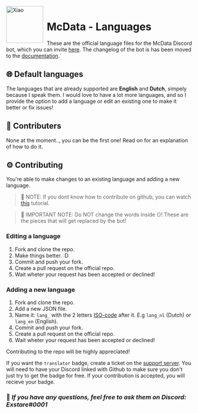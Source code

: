 <img width="100" height="100" align="left" style="float: left; margin: 0 10px 0 0;" alt="Xiao" src="https://i.imgur.com/5a1x3LP.png">

# **McData - Languages**

These are the official language files for the McData Discord bot, which you can invite [here](https://discord.com/api/oauth2/authorize?client_id=792824373894840361&permissions=8&scope=bot). The changelog of the bot is has been moved to the [documentation](https://exstare.gitbook.io/mcdata/).`

## **🌐 Default languages**
The languages that are already supported are **English** and **Dutch**, simpely because I speak them. I would love to have a lot more languages, and so I provide the option to add a language or edit an existing one to make it better or fix issues!

## **👥 Contributers**
None at the moment.., you can be the first one! Read on for an explanation of how to do it.

## **⚙ Contributing**
You're able to make changes to an existing language and adding a new language.
> 📢 NOTE: If you dont know how to contribute on github, you can watch [this](https://www.youtube.com/watch?v=HbSjyU2vf6Y) tutorial.

> 📢 IMPORTANT NOTE: Do NOT change the words inside {}! These are the pieces that will get replaced by the bot!
### **Editing a language**
1. Fork and clone the repo.
2. Make things better. :D
4. Commit and push your fork.
5. Create a pull request on the official repo.
5. Wait wheter your request has been accepted or declined!

### **Adding a new language**
1. Fork and clone the repo.
2. Add a new JSON file.
3. Name it: `lang_` with the 2 letters [ISO-code](https://en.wikipedia.org/wiki/List_of_ISO_3166_country_codes#:~:text=Current%20ISO%203166%20country%20codes%20%20%20,%20%20ALA%20%2016%20more%20rows) after it. E.g `lang_nl` (Dutch) or `lang_en` (English).
4. Commit and push your fork.
5. Create a pull request on the official repo.
6. Wait wheter your request has been accepted or declined!

Contributing to the repo will be highly appreciated!

If you want the `translator` badge, create a ticket on the [support server](https://discord.gg/7nkbRZn9kc). You will need to have your Discord linked with Github to make sure you don't just try to get the badge for free. If your contribution is accepted, you will recieve your badge.

### 📢 ***If you have any questions, feel free to ask them on Discord: Exstare#0001***
